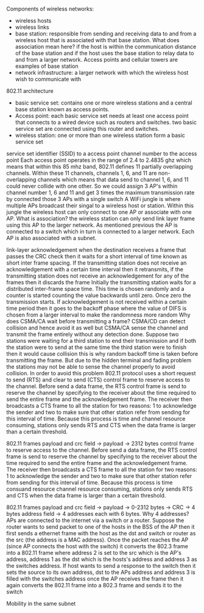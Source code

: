 Components of wireless networks:
- wireless hosts 
- wireless links
- base station: responsible from sending and receiving data to and from a wireless host that is associated with that base station. What does association mean here? if the host is within the communication distance of the base station and if the host uses the base station to relay data to and from a larger network. Access points and cellular towers are examples of base station
- network infrastructure: a larger network with which the wireless host wish to communicate with


802.11 architecture 
- basic service set: contains one or more wireless stations and a central base station known as access points.
- Access point: each basic service set needs at least one access point that connects to a wired device such as routers and switches. two basic service set are connected using this router and switches.
- wireless station: one or more than one wireless station form a basic service set 

service set identifier (SSID) to a access point
channel number to the access point
Each access point operates in the range of 2.4 to 2.4835 ghz which means that within this 85 mhz band, 802.11 defines 11 partially overlapping channels. Within these 11 channels, channels 1, 6, and 11 are non-overlapping channels which means that data send to channel 1, 6, and 11 could never collide with one other. So we could assign 3 AP's within channel number 1, 6 and 11 and get 3 times the maximum transmission rate by connected those 3 APs with a single switch
A WiFi jungle is where multiple APs broadcast their singal to a wireless host or station. Within this jungle the wireless host can only connect to one AP or associate with one AP. What is association? the wireless station can only send link layer frame using this AP to the larger network. As mentioned previous the AP is connected to a switch which in turn is connected to a larger network. Each AP is also associated with a subnet. 

link-layer acknowledgement
when the destination receives a frame that passes the CRC check then it waits for a short interval of time known as short inter frame spacing. If the transmitting station does not receive an acknowledgement with a certain time interval then it retransmits, if the transmitting station does not receive an acknowledgement for any of the frames then it discards the frame 
Initially the transmitting station waits for a distributed inter-frame space time. This time is chosen randomly and a counter is started counting the value backwards until zero. Once zero the transmission starts. 
If acknowledgement is not received within a certain time period then it goes to the backoff phase where the value of DIFS is chosen from a larger interval to make the randomness more random
Why does CSMA/CA wait before transmitting a frame?
CSMA/CD can detect collision and hence avoid it as well but CSMA/CA sense the channel and transmit the frame entirely without any detection done. Suppose two stations were waiting for a third station to end their transmission and if both the station were to send at the same time the third station were to finish then it would cause collision this is why random backoff time is taken before transmitting the frame.
But due to the hidden terminal and fading problem the stations may not be able to sense the channel properly to avoid collision.
In order to avoid this problem 802.11 protocol uses a short request to send (RTS) and clear to send (CTS) control frame to reserve access to the channel. Before send a data frame, the RTS control frame is send to reserve the channel by specifying to the receiver about the time required to send the entire frame and the acknowledgement frame. The receiver then broadcasts a CTS frame to all the station for two reasons: 1 to acknowledge the sender and two to make sure that other station refer from sending for this interval of time.
Because this process is time and channel resource consuming, stations only sends RTS and CTS when the data frame is larger than a certain threshold.

802.11 frames
payload and crc field -> payload -> 2312 bytes control frame to reserve access to the channel. Before send a data frame, the RTS control frame is send to reserve the channel by specifying to the receiver about the time required to send the entire frame and the acknowledgement frame. The receiver then broadcasts a CTS frame to all the station for two reasons: 1 to acknowledge the sender and two to make sure that other station refer from sending for this interval of time.
Because this process is time consuand resource channel resource consuming, stations only sends RTS and CTS when the data frame is larger than a certain threshold.

802.11 frames
payload and crc field -> payload -> 0-2312 bytes -> CRC -> 4 bytes
address field -> 4 addresses each with 6 bytes. Why 4 addresses?
APs are connected to the internet via a switch or a router. Suppose the router wants to send packet to one of the hosts in the BSS of the AP then it first sends a ethernet frame with the host as the dst and switch or router as the src (the address is a MAC address). Once the packet reaches the AP (since AP connects the host with the switch) it converts the 802.3 frame into a 802.11 frame where address 2 is set to the src which is the AP's address, address 1 as the dst which is the hosts's address and address 3 as the switches address. If host wants to send a response to the switch then it sets the source to its own address, dst to the APs address and address 3 is filled with the switches address once the AP receives the frame then it again converts the 802.11 frame into a 802.3 frame and sends it to the switch

Mobility in the same subnet

